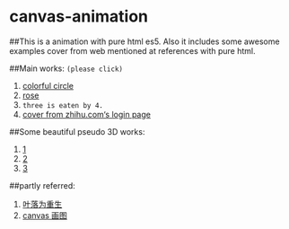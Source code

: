 # canvas-animation

##This is a animation with pure html es5.
Also it includes some awesome examples cover from web mentioned at references with pure html.

##Main works: 
`(please click)`
1. [colorful circle](https://fanhehe.github.io/canvas-animation/src/2d/1_colorful_circle.html)
2. [rose](https://fanhehe.github.io/canvas-animation/src/2d/2_rose.html)
3. `three is eaten by 4.`
4. [cover from zhihu.com‘s login page](https://fanhehe.github.io/canvas-animation/src/2d/final.html)

##Some beautiful pseudo 3D works:
1. [  1  ](https://fanhehe.github.io/canvas-animation/src/pseudo/1.html)
2. [  2  ](https://fanhehe.github.io/canvas-animation/src/pseudo/2.html)
3. [  3  ](https://fanhehe.github.io/canvas-animation/src/pseudo/3.html)

##partly referred: 

1. [叶落为重生](http://www.cnblogs.com/hongru/archive/2010/12/12/1903704.html)
2. [canvas 画图](http://www.108js.com/example.html)
